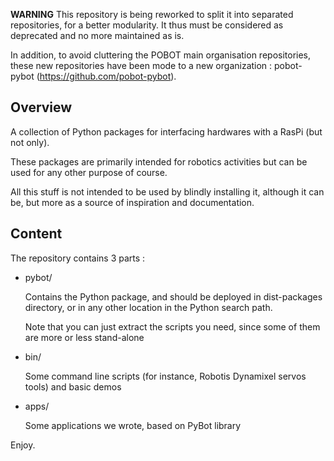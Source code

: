 **WARNING**
This repository is being reworked to split it into separated repositories, for a better modularity. 
It thus must be considered as deprecated and no more maintained as is.

In addition, to avoid cluttering the POBOT main organisation repositories, these new repositories have been mode to a new organization : pobot-pybot (https://github.com/pobot-pybot).

Overview
--------

A collection of Python packages for interfacing hardwares with a RasPi (but not
only).

These packages are primarily intended for robotics activities but can be used
for any other purpose of course. 

All this stuff is not intended to be used by blindly installing it, although
it can be, but more as a source of inspiration and documentation.

Content
-------

The repository contains 3 parts :
- pybot/ 

    Contains the Python package, and should be deployed in dist-packages
    directory, or in any other location in the Python search path. 

    Note that you can just extract the scripts you need, since some of them
    are more or less stand-alone

- bin/
    
    Some command line scripts (for instance, Robotis Dynamixel servos tools) 
    and basic demos

- apps/
    
    Some applications we wrote, based on PyBot library


Enjoy.
